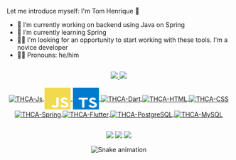 Let me introduce myself: I'm Tom Henrique 👋

- 🔭 I’m currently working on backend using Java on Spring
- 🌱 I’m currently learning Spring
- 👶🏽 I'm looking for an opportunity to start working with these tools. I'm a novice developer
- 👨🏽 Pronouns: he/him

##

<div align="center">
  <a href="https://github.com/tomazhca">
  <img height="180em" src="https://github-readme-stats.vercel.app/api?username=tomazhca&show_icons=true&theme=tokyonight&include_all_commits=true&count_private=true"/>
  <img height="180em" src="https://github-readme-stats.vercel.app/api/top-langs/?username=tomazhca&layout=compact&langs_count=7&theme=tokyonight"/>
</div>
<div style="display: inline_block" align="center"><br>
  <img align="center" alt="THCA-Js" height="60" width="60" src="https://cdn.jsdelivr.net/gh/devicons/devicon/icons/java/java-original-wordmark.svg">
  <img align="center" alt="THCA-Js" height="50" width="60" src="https://raw.githubusercontent.com/devicons/devicon/master/icons/javascript/javascript-plain.svg">
  <img align="center" alt="THCA-Ts" height="50" width="60" src="https://raw.githubusercontent.com/devicons/devicon/master/icons/typescript/typescript-plain.svg">
  <img align="center" alt="THCA-Dart" height="80" width="80" src="https://cdn.jsdelivr.net/gh/devicons/devicon/icons/dart/dart-plain-wordmark.svg">
  <img align="center" alt="THCA-HTML" height="50" width="60" src="https://cdn.jsdelivr.net/gh/devicons/devicon/icons/html5/html5-plain-wordmark.svg">
  <img align="center" alt="THCA-CSS" height="50" width="60" src="https://cdn.jsdelivr.net/gh/devicons/devicon/icons/css3/css3-plain-wordmark.svg">
  <img align="center" alt="THCA-Spring" height="60" width="60" src="https://cdn.jsdelivr.net/gh/devicons/devicon/icons/spring/spring-original-wordmark.svg">
  <img align="center" alt="THCA-Flutter" height="40" width="50" src="https://cdn.jsdelivr.net/gh/devicons/devicon/icons/flutter/flutter-original.svg">
  <img align="center" alt="THCA-PostgreSQL" height="50" width="60" src="https://cdn.jsdelivr.net/gh/devicons/devicon/icons/postgresql/postgresql-plain-wordmark.svg">
  <img align="center" alt="THCA-MySQL" height="80" width="60" src="https://cdn.jsdelivr.net/gh/devicons/devicon/icons/mysql/mysql-plain-wordmark.svg">
</div>
  
  ##
  
<div align="center">
  <a href="https://www.linkedin.com/in/tomaz-hca/" target="_blank"><img src="https://img.shields.io/badge/-LinkedIn-%230077B5?style=for-the-badge&logo=linkedin&logoColor=white" target="_blank"></a>
  <a href="https://www.facebook.com/profile.php?id=100079445256509" target="_blank"><img src="https://img.shields.io/badge/Facebook-1877F2?style=for-the-badge&logo=facebook&logoColor=white" target="_blank"></a>
  <a href = "mailto:tomazhca@gmail.com"><img src="https://img.shields.io/badge/Gmail-D14836?style=for-the-badge&logo=gmail&logoColor=white"></a>
  
  ![Snake animation](https://github.com/tomazhca/tomazhca/blob/output/github-contribution-grid-snake.svg)
</div>

